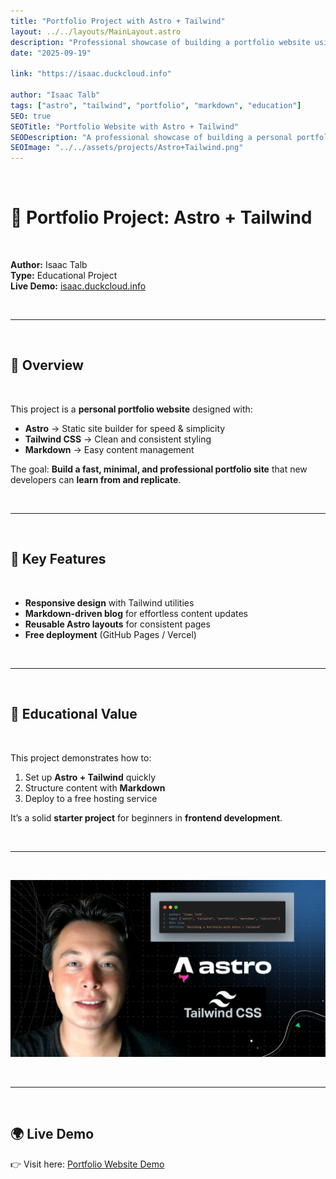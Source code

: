 ```yaml
---
title: "Portfolio Project with Astro + Tailwind"
layout: ../../layouts/MainLayout.astro
description: "Professional showcase of building a portfolio website using Astro, Tailwind, and Markdown."
date: "2025-09-19"

link: "https://isaac.duckcloud.info"

author: "Isaac Talb"
tags: ["astro", "tailwind", "portfolio", "markdown", "education"]
SEO: true
SEOTitle: "Portfolio Website with Astro + Tailwind"
SEODescription: "A professional showcase of building a personal portfolio website using Astro, Tailwind, and Markdown by Isaac Talb."
SEOImage: "../../assets/projects/Astro+Tailwind.png"
---
```


&nbsp;

# 🚀 Portfolio Project: Astro + Tailwind

<br>

**Author:** Isaac Talb  
**Type:** Educational Project  
**Live Demo:** [isaac.duckcloud.info](https://isaac.duckcloud.info)  

<br><hr><br>

## 🔹 Overview 

&nbsp;

This project is a **personal portfolio website** designed with:  
- **Astro** → Static site builder for speed & simplicity  
- **Tailwind CSS** → Clean and consistent styling  
- **Markdown** → Easy content management  

The goal: **Build a fast, minimal, and professional portfolio site** that new developers can **learn from and replicate**.  

<br><hr><br>

## 🔹 Key Features

<br>

- **Responsive design** with Tailwind utilities  
- **Markdown-driven blog** for effortless content updates  
- **Reusable Astro layouts** for consistent pages  
- **Free deployment** (GitHub Pages / Vercel)  

<br><hr><br>

## 🔹 Educational Value  
<br>

This project demonstrates how to:  
1. Set up **Astro + Tailwind** quickly  
2. Structure content with **Markdown**  
3. Deploy to a free hosting service  

It’s a solid **starter project** for beginners in **frontend development**.  

<br><hr><br>

![](../../assets/projects/Astro+Tailwind.png)  

<br><hr><br>

## 🌍 Live Demo  

👉 Visit here: <a class="text-blue-500 underline" href="https://isaac.duckcloud.info"> Portfolio Website Demo </a> 


